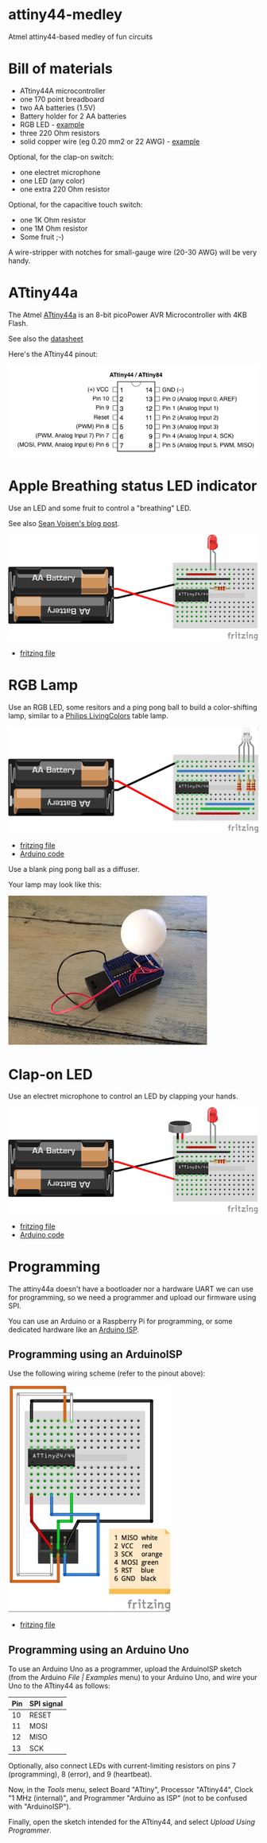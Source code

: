 # attiny44-medley
Atmel attiny44-based medley of fun circuits

# Bill of materials

- ATtiny44A microcontroller
- one 170 point breadboard
- two AA batteries (1.5V)
- Battery holder for 2 AA batteries
- RGB LED - [example](http://www.kingbright-europe.de/download/LED-Lamp/L-154A4SURKQBDZGC%28Ver.6%29.pdf)
- three 220 Ohm resistors
- solid copper wire (eg 0.20 mm2 or 22 AWG) - [example](http://www.velleman.co.uk/contents/en-uk/p793.html) 

Optional, for the clap-on switch:

- one electret microphone
- one LED (any color)
- one extra 220 Ohm resistor

Optional, for the capacitive touch switch:

- one 1K Ohm resistor
- one 1M Ohm resistor
- Some fruit ;-)

A wire-stripper with notches for small-gauge wire (20-30 AWG) will be very handy.

# ATtiny44a

The Atmel [ATtiny44a](http://www.atmel.com/devices/ATTINY44A.aspx) is an 8-bit picoPower AVR Microcontroller with 4KB Flash.

See also the [datasheet](http://www.atmel.com/Images/doc8183.pdf)

Here's the ATtiny44 pinout:

![pinout](images/ATtiny44-84-labeled.png "ATtiny44")

# Apple Breathing status LED indicator
Use an LED and some fruit to control a "breathing" LED.

See also [Sean Voisen's blog post](http://sean.voisen.org/blog/2011/10/breathing-led-with-arduino/).


![breathe](images/breathe_bb-halfsize.png "breathing LED")

- [fritzing file](fritzing/breathe.fzz)

# RGB Lamp
Use an RGB LED, some resitors and a ping pong ball to build a color-shifting lamp, similar to a [Philips LivingColors](http://www.livingcolors.philips.com) table lamp.


![rgb](images/rgb-lamp-halfsize.png "rgb lamp")

- [fritzing file](fritzing/rgb-lamp.fzz)
- [Arduino code](living-color/living-color.ino)

Use a blank ping pong ball as a diffuser.

Your lamp may look like this:

![pic](images/rgb.jpg "picture")

# Clap-on LED

Use an electret microphone to control an LED by clapping your hands.

![clap](images/clapon_bb-halfsize.png "clap-on LED")

- [fritzing file](fritzing/clapon.fzz)
- [Arduino code](clap-on/clap-on.ino)

# Programming

The attiny44a doesn't have a bootloader nor a hardware UART we can use for programming, so we need a programmer and upload our firmware using SPI.

You can use an Arduino or a Raspberry Pi for programming, or some dedicated hardware like an [Arduino ISP](https://www.arduino.cc/en/Main/ArduinoISP).

## Programming using an ArduinoISP

Use the following wiring scheme (refer to the pinout above):

![prog](images/programming_bb_halfsize.png "programming")

- [fritzing file](fritzing/programming.fzz)

## Programming using an Arduino Uno

To use an Arduino Uno as a programmer, upload the ArduinoISP sketch (from the Arduino *File | Examples* menu) to your Arduino Uno, and wire your Uno to the ATtiny44 as follows:

| Pin | SPI signal |
| --- | --- |
| 10 | RESET |
| 11 | MOSI  |
| 12 | MISO  |
| 13 | SCK   |

Optionally, also connect LEDs with current-limiting resistors on pins 7 (programming), 8 (error), and 9 (heartbeat).

Now, in the *Tools* menu, select Board "ATtiny", Processor "ATtiny44", Clock "1 MHz (internal)", and Programmer "Arduino as ISP" (not to be confused with "ArduinoISP").

Finally, open the sketch intended for the ATtiny44, and select *Upload Using Programmer*.

